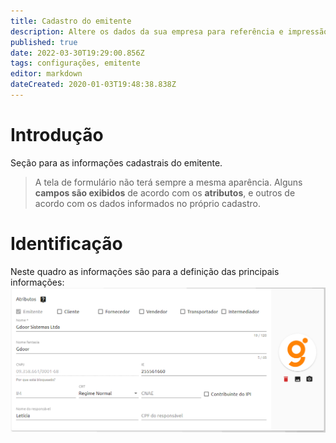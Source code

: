 ```yaml
---
title: Cadastro do emitente
description: Altere os dados da sua empresa para referência e impressão em documentos
published: true
date: 2022-03-30T19:29:00.856Z
tags: configurações, emitente
editor: markdown
dateCreated: 2020-01-03T19:48:38.838Z
---
```


# Introdução

Seção para as informações cadastrais do emitente. 

> A tela de formulário não terá sempre a mesma aparência. Alguns **campos são exibidos** de acordo com os **atributos**, e outros de acordo com os dados informados no próprio cadastro.

# Identificação

Neste quadro as informações são para a definição das principais informações:
![atributos](/config/emitente/atributo.png)